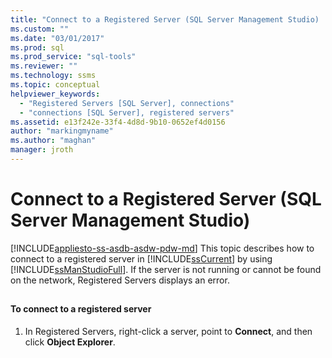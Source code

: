 ```yaml
---
title: "Connect to a Registered Server (SQL Server Management Studio) | Microsoft Docs"
ms.custom: ""
ms.date: "03/01/2017"
ms.prod: sql
ms.prod_service: "sql-tools"
ms.reviewer: ""
ms.technology: ssms
ms.topic: conceptual
helpviewer_keywords: 
  - "Registered Servers [SQL Server], connections"
  - "connections [SQL Server], registered servers"
ms.assetid: e13f242e-33f4-4d8d-9b10-0652ef4d0156
author: "markingmyname"
ms.author: "maghan"
manager: jroth
---
```

# Connect to a Registered Server (SQL Server Management Studio)
[!INCLUDE[appliesto-ss-asdb-asdw-pdw-md](../../includes/appliesto-ss-asdb-asdw-pdw-md.md)]
  This topic describes how to connect to a registered server in [!INCLUDE[ssCurrent](../../includes/sscurrent-md.md)] by using [!INCLUDE[ssManStudioFull](../../includes/ssmanstudiofull-md.md)]. If the server is not running or cannot be found on the network, Registered Servers displays an error.  
  
##  <a name="SSMSProcedure"></a>  
  
#### To connect to a registered server  
  
1.  In Registered Servers, right-click a server, point to **Connect**, and then click **Object Explorer**.  
  
  
